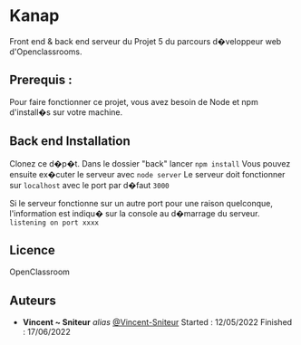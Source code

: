 # Kanap

Front end & back end serveur du Projet 5 du parcours d�veloppeur web d'Openclassrooms.

## Prerequis :

Pour faire fonctionner ce projet, vous avez besoin de Node et npm d'install�s sur votre machine.


## Back end Installation

Clonez ce d�p�t.
Dans le dossier "back" lancer `npm install`
Vous pouvez ensuite ex�cuter le serveur avec `node server`
Le serveur doit fonctionner sur `localhost` avec le port par d�faut `3000`

Si le serveur fonctionne sur un autre port pour une raison quelconque, l'information est indiqu� sur la
console au d�marrage du serveur. `listening on port xxxx`

## Licence 

OpenClassroom

## Auteurs

* **Vincent ~ Sniteur** _alias_ [@Vincent-Sniteur](https://github.com/Vincent-Sniteur)
Started : 12/05/2022
Finished : 17/06/2022
